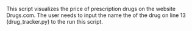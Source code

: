 This script visualizes the price of prescription drugs on the website Drugs.com. The user needs to input the name the of the drug on line 13 (drug_tracker.py) to the run this script.


